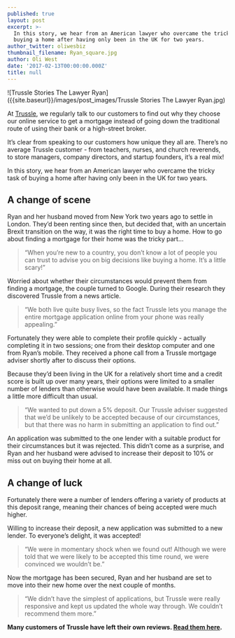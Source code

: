 ```yaml
---
published: true
layout: post
excerpt: >-
  In this story, we hear from an American lawyer who overcame the tricky task of
  buying a home after having only been in the UK for two years.
author_twitter: oliwesbiz
thumbnail_filename: Ryan_square.jpg
author: Oli West
date: '2017-02-13T00:00:00.000Z'
title: null
---
```

![Trussle Stories The Lawyer Ryan]({{site.baseurl}}/images/post_images/Trussle Stories The Lawyer Ryan.jpg)

At [Trussle](https://trussle.com/), we regularly talk to our customers to find out why they choose our online service to get a mortgage instead of going down the traditional route of using their bank or a high-street broker.

It’s clear from speaking to our customers how unique they all are. There’s no average Trussle customer - from teachers, nurses, and church reverends, to store managers, company directors, and startup founders, it’s a real mix!

In this story, we hear from an American lawyer who overcame the tricky task of buying a home after having only been in the UK for two years.

## A change of scene

Ryan and her husband moved from New York two years ago to settle in London. They’d been renting since then, but decided that, with an uncertain Brexit transition on the way, it was the right time to buy a home. How to go about finding a mortgage for their home was the tricky part...

> “When you’re new to a country, you don’t know a lot of people you can trust to advise you on big decisions like buying a home. It’s a little scary!”

Worried about whether their circumstances would prevent them from finding a mortgage, the couple turned to Google. During their research they discovered Trussle from a news article.

> “We both live quite busy lives, so the fact Trussle lets you manage the entire mortgage application online from your phone was really appealing.”

Fortunately they were able to complete their profile quickly - actually completing it in two sessions; one from their desktop computer and one from Ryan’s mobile. They received a phone call from a Trussle mortgage adviser shortly after to discuss their options.

Because they’d been living in the UK for a relatively short time and a credit score is built up over many years, their options were limited to a smaller number of lenders than otherwise would have been available. It made things a little more difficult than usual.

> “We wanted to put down a 5% deposit. Our Trussle adviser suggested that we’d be unlikely to be accepted because of our circumstances, but that there was no harm in submitting an application to find out.”

An application was submitted to the one lender with a suitable product for their circumstances but it was rejected. This didn’t come as a surprise, and Ryan and her husband were advised to  increase their deposit to 10% or miss out on buying their home at all.

## A change of luck

Fortunately there were a number of lenders offering a variety of products at this deposit range, meaning their chances of being accepted were much higher.

Willing to increase their deposit, a new application was submitted to a new lender. To everyone’s delight, it was accepted!

> “We were in momentary shock when we found out! Although we were told that we were likely to be accepted this time round, we were convinced we wouldn’t be.”

Now the mortgage has been secured, Ryan and her husband are set to move into their new home over the next couple of months.

> “We didn’t have the simplest of applications, but Trussle were really responsive and kept us updated the whole way through. We couldn’t recommend them more.”

**Many customers of Trussle have left their own reviews. [Read them here](https://uk.trustpilot.com/review/trussle.com).**
